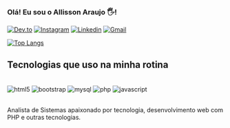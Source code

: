 ### Olá! Eu sou o Allisson Araujo 🖐️!
[![Dev.to](https://img.shields.io/badge/dev.to-0A0A0A?style=for-the-badge&logo=devdotto&logoColor=white)](https://dev.to/allissonaraujo)
[![Instagram](	https://img.shields.io/badge/Instagram-E4405F?style=for-the-badge&logo=instagram&logoColor=white)](https://instagram.com/allissonaraujodev)
[![Linkedin](https://img.shields.io/badge/LinkedIn-0077B5?style=for-the-badge&logo=linkedin&logoColor=white
)](https://www.linkedin.com/in/allissonrafaelaraujo/)
[![Gmail](https://img.shields.io/badge/Gmail-D14836?style=for-the-badge&logo=gmail&logoColor=white)](mailto:allissondebrito@gmail.com)


[![Top Langs](https://github-readme-stats.vercel.app/api/top-langs/?username=allissonaraujo&layout=compact)](https://github.com/anuraghazra/github-readme-stats)


## Tecnologias que uso na minha rotina

<div style="display: inline_block"><br>
	<img src="https://img.shields.io/badge/HTML5-E34F26?style=for-the-badge&logo=html5&logoColor=white" align="center" alt="html5">
	<img src="https://img.shields.io/badge/Bootstrap-563D7C?style=for-the-badge&logo=bootstrap&logoColor=white" align="center" alt="bootstrap">
	<img src="https://img.shields.io/badge/MySQL-00000F?style=for-the-badge&logo=mysql&logoColor=white" align="center" alt="mysql">
	<img src="https://img.shields.io/badge/PHP-777BB4?style=for-the-badge&logo=php&logoColor=white" alt="php" align="center">
	<img src="https://img.shields.io/badge/JavaScript-F7DF1E?style=for-the-badge&logo=javascript&logoColor=black" alt="javascript" align="center">
</div>

<br>

Analista de Sistemas apaixonado por tecnologia, desenvolvimento web com PHP e outras tecnologias. 
